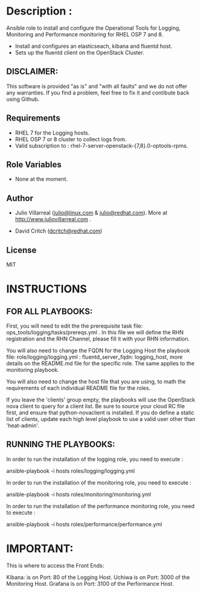 
Description : 
============

Ansible role to install and configure the Operational Tools for Logging, Monitoring and Performance monitoring for RHEL OSP 7 and 8.

* Install and configures  an elasticseach, kibana and fluentd host. 
* Sets up the fluentd client on the OpenStack Cluster. 


DISCLAIMER:
-----------
This software is provided "as is" and "with all faults" and we do not offer any warranties. If you find a problem, feel free to fix it and contibute back using Github.


Requirements
------------

* RHEL 7 for the Logging hosts. 
* RHEL OSP 7 or 8 cluster to collect logs from. 
* Valid subscription to : rhel-7-server-openstack-{7,8}.0-optools-rpms. 

Role Variables
--------------

* None at the moment.

Author
-------

* Julio Villarreal (julio@linux.com & julio@redhat.com). More at http://www.juliovillarreal.com . 
+ David Critch (dcritch@redhat.com)


License
-------

MIT

INSTRUCTIONS
============

FOR ALL PLAYBOOKS: 
------------------

First, you will need to edit the the prerequisite task file: ops_tools/logging/tasks/prereqs.yml . In this file we will define the RHN registration and the RHN Channel, please fill it with your RHN information.

You will also need to change the FQDN for the Logging Host the playbook file: role/logging/logging.yml : fluentd_server_fqdn: logging_host, more details on the README.md file for the specific role. The same applies to the monitoring playbook.

You will also need to change the host file that you are using, to math the requirements of each individual README file for the roles.

If you leave the 'clients' group empty, the playbooks will use the OpenStack nova client to query for a client list. Be sure to source your cloud RC file first, and ensure that python-novaclient is installed. If you do define a static list of clients, update each high level playbook to use a valid user other than 'heat-admin'.


RUNNING THE PLAYBOOKS: 
---------------------


In order to run the installation of the logging role, you need to execute : 

ansible-playbook -i hosts roles/logging/logging.yml

In order to run the installation of the monitoring role, you need to execute : 

ansible-playbook -i hosts roles/monitoring/monitoring.yml

In order to run the installation of the performance monitoring role, you need to execute : 

ansible-playbook -i hosts roles/performance/performance.yml

IMPORTANT: 
==========

This is where to access the Front Ends: 


Kibana: is on Port: 80 of the Logging Host. 
Uchiwa is on Port: 3000 of the Monitoring Host. 
Grafana is on Port: 3100 of the Performance Host.

